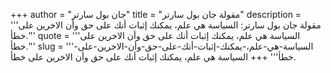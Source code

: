 +++
author = "جان بول سارتر"
title = "مقولة جان بول سارتر"
description = '''مقولة جان بول سارتر: السياسة هي علم، يمكنك إثبات أنك على حق وأن الاخرين على خطأ.'''
quote = '''السياسة هي علم، يمكنك إثبات أنك على حق وأن الاخرين على خطأ.'''
slug = '''السياسة-هي-علم،-يمكنك-إثبات-أنك-على-حق-وأن-الاخرين-على-خطأ'''
+++
السياسة هي علم، يمكنك إثبات أنك على حق وأن الاخرين على خطأ.

